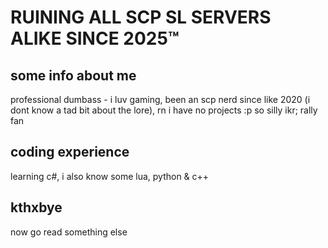# RUINING ALL SCP SL SERVERS ALIKE SINCE 2025™️
## some info about me
professional dumbass - i luv gaming, been an scp nerd since like 2020 (i dont know a tad bit about the lore), rn i have no projects :p so silly ikr; rally fan

## coding experience
learning c#, i also know some lua, python & c++


## kthxbye
now go read something else
